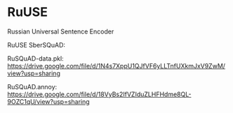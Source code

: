 # RuUSE
Russian Universal Sentence Encoder

RuUSE SberSQuAD:

RuSQuAD-data.pkl: https://drive.google.com/file/d/1N4s7XppU1QJfVF6yLLTnfUXkmJxV9ZwM/view?usp=sharing

RuSQuAD.annoy: https://drive.google.com/file/d/18VyBs2IfVZIduZLHFHdme8QL-9OZC1qU/view?usp=sharing
